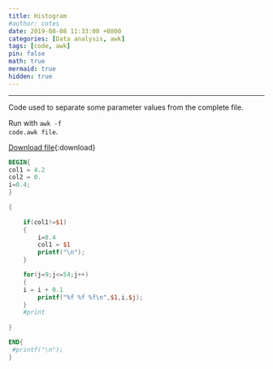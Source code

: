 ```yaml
---
title: Histogram
#author: cotes
date: 2019-08-08 11:33:00 +0800
categories: [Data analysis, awk]
tags: [code, awk]
pin: false
math: true
mermaid: true
hidden: true
---
```



<hr>

Code used to separate some parameter values from the complete file.

Run with <code class="language-plaintext highlighter-rouge">awk -f code.awk file</code>.

[Download file](/files/scripts/data_analysis/histograma.awk){:download}

```awk
BEGIN{
col1 = 4.2
col2 = 0.
i=0.4;
}

{
	
	if(col1!=$1)
	{
		i=0.4
		col1 = $1
		printf("\n");	
	}

 	for(j=9;j<=54;j++)
	{
	i = i + 0.1
		printf("%f %f %f\n",$1,i,$j);
	} 
	#print
	
}

END{
 #printf("\n");
}
```
